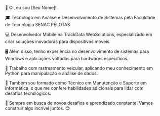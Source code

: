 👋 Oi, eu sou [Seu Nome]!

🎓 Tecnólogo em Análise e Desenvolvimento de Sistemas pela Faculdade de Tecnologia SENAC PELOTAS.

💻 Desenvolvedor Mobile na TrackData WebSolutions, especializado em criar soluções inovadoras para dispositivos móveis.

🖥️ Além disso, tenho experiência no desenvolvimento de sistemas para Windows e aplicações voltadas para hardwares específicos.

🚗 Trabalho com rastreamento veicular, aplicando meu conhecimento em Python para manipulação e análise de dados.

🔧 Também sou formado como Técnico em Manutenção e Suporte em Informática, o que me confere habilidades adicionais para lidar com desafios tecnológicos.

🚀 Sempre em busca de novos desafios e aprendizado constante! Vamos construir algo incrível juntos. 😊
